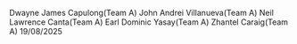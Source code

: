 Dwayne James Capulong(Team A)
John Andrei Villanueva(Team A)
Neil Lawrence Canta(Team A)
Earl Dominic Yasay(Team A)
Zhantel Caraig(Team A)
19/08/2025